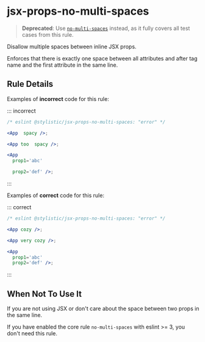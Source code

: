 # jsx-props-no-multi-spaces

> **Deprecated**: Use [`no-multi-spaces`](no-multi-spaces) instead, as it fully covers all test cases from this rule.

Disallow multiple spaces between inline JSX props.

Enforces that there is exactly one space between all attributes and after tag name and the first attribute in the same line.

## Rule Details

Examples of **incorrect** code for this rule:

::: incorrect

```jsx
/* eslint @stylistic/jsx-props-no-multi-spaces: "error" */

<App  spacy />;

<App too  spacy />;

<App
  prop1='abc'

  prop2='def' />;
```

:::

Examples of **correct** code for this rule:

::: correct

```jsx
/* eslint @stylistic/jsx-props-no-multi-spaces: "error" */

<App cozy />;

<App very cozy />;

<App
  prop1='abc'
  prop2='def' />;
```

:::

## When Not To Use It

If you are not using JSX or don't care about the space between two props in the same line.

If you have enabled the core rule `no-multi-spaces` with eslint >= 3, you don't need this rule.
